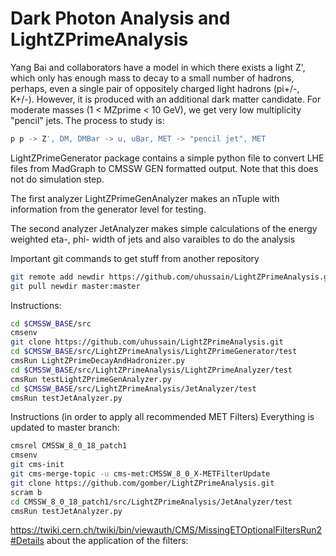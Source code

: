 # Dark Photon Analysis and LightZPrimeAnalysis

Yang Bai and collaborators have a model in which there exists a 
light Z', which only has enough mass to decay to a small number of
hadrons, perhaps, even a single pair of oppositely charged light 
hadrons (pi+/-, K+/-).  However, it is produced with an additional 
dark matter candidate.  For moderate masses (1 < MZprime < 10 GeV),
we get very low multiplicity "pencil" jets.  The process to study is:

```bash
p p -> Z', DM, DMBar -> u, uBar, MET -> "pencil jet", MET
```

LightZPrimeGenerator package contains a simple python file to
convert LHE files from MadGraph to CMSSW GEN formatted output.
Note that this does not do simulation step.

The first analyzer LightZPrimeGenAnalyzer makes an nTuple with
information from the generator level for testing.

The second analyzer JetAnalyzer makes simple calculations of
the energy weighted eta-, phi- width of jets and also varaibles to do the analysis

Important git commands to get stuff from another repository 

```bash
git remote add newdir https://github.com/uhussain/LightZPrimeAnalysis.git
git pull newdir master:master
```

Instructions:

```bash
cd $CMSSW_BASE/src
cmsenv
git clone https://github.com/uhussain/LightZPrimeAnalysis.git
cd $CMSSW_BASE/src/LightZPrimeAnalysis/LightZPrimeGenerator/test
cmsRun LightZPrimeDecayAndHadronizer.py
cd $CMSSW_BASE/src/LightZPrimeAnalysis/LightZPrimeAnalyzer/test
cmsRun testLightZPrimeGenAnalyzer.py
cd $CMSSW_BASE/src/LightZPrimeAnalysis/JetAnalyzer/test
cmsRun testJetAnalyzer.py
```



Instructions (in order to apply all recommended MET Filters) Everything is updated to master branch:
```bash
cmsrel CMSSW_8_0_18_patch1
cmsenv
git cms-init
git cms-merge-topic -u cms-met:CMSSW_8_0_X-METFilterUpdate
git clone https://github.com/gomber/LightZPrimeAnalysis.git
scram b
cd CMSSW_8_0_18_patch1/src/LightZPrimeAnalysis/JetAnalyzer/test
cmsRun testJetAnalyzer.py
```
https://twiki.cern.ch/twiki/bin/viewauth/CMS/MissingETOptionalFiltersRun2#Details about the application of the filters:
